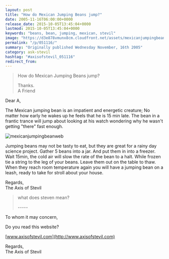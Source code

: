 ```yaml
---
layout: post
title: "How do Mexican Jumping Beans jump?"
date: 2005-11-16T06:00:00+0000
release_date: 2015-10-05T13:45:04+0000
lastmod: 2015-10-05T13:45:04+0000
keywords: "beans, bean, jumping, mexican, stevil"
image: "https://d3e878vmunx8cm.cloudfront.net/assets/mexicanjumpingbeanweb.jpg"
permalink: "/p/051116/"
summary: "Originally published Wednesday November, 16th 2005"
category: ask-stevil
hashtag: "#axisofstevil_051116"
redirect_from:
---
```


[p01]: https://d3e878vmunx8cm.cloudfront.net/assets/mexicanjumpingbeanweb.jpg "mexicanjumpingbeanweb"
> How do Mexican Jumping Beans jump?
> 
> Thanks.  
> A Friend

Dear A,

The Mexican jumping bean is an impatient and energetic creature; No matter how early he wakes up he feels that he is 15 min late. The bean in a frantic trance will jump about looking at his watch wondering why he wasn't getting "there" fast enough.

![mexicanjumpingbeanweb][p01]

Jumping beans may not be tasty to eat, but they are great for a rainy day science project. Gather 5 beans into a jar. And put them in into a freezer. Wait 15min, the cold air will slow the rate of the bean to a halt. While frozen tie a string to the leg of your beans. Leave them out on the table to thaw. When they reach room temperature again you will have a jumping bean on a leash, ready to take for stroll about your house.

Regards,  
The Axis of Stevil

> what does steven mean?
> 
> \-----

To whom it may concern,

Do you read this website?

[www.axisofstevil.com](http://www.axisofstevil.com)

Regards,  
The Axis of Stevil
